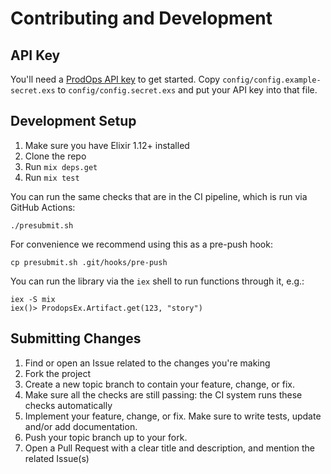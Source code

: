# Contributing and Development

## API Key

You'll need a [ProdOps API key](https://help.prodops.ai/docs/api/get-your-api-token)
to get started. Copy `config/config.example-secret.exs` to
`config/config.secret.exs` and put your API key into that file.

## Development Setup

1. Make sure you have Elixir 1.12+ installed
1. Clone the repo
1. Run `mix deps.get`
1. Run `mix test`

You can run the same checks that are in the CI pipeline, which is run via GitHub Actions:

```
./presubmit.sh
```

For convenience we recommend using this as a pre-push hook:

```
cp presubmit.sh .git/hooks/pre-push
```

You can run the library via the `iex` shell to run functions through it, e.g.:

```
iex -S mix
iex()> ProdopsEx.Artifact.get(123, "story")
```

## Submitting Changes

1. Find or open an Issue related to the changes you're making
1. Fork the project
1. Create a new topic branch to contain your feature, change, or fix.
1. Make sure all the checks are still passing: the CI system runs these checks automatically
1. Implement your feature, change, or fix. Make sure to write tests, update and/or add documentation.
1. Push your topic branch up to your fork.
1. Open a Pull Request with a clear title and description, and mention the related Issue(s)
